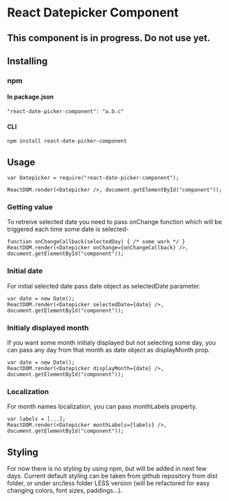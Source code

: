 # React Datepicker Component

## This component is in progress. Do not use yet.

## Installing 

### npm

#### In package.json
```
"react-date-picker-component": "a.b.c"
```

#### CLI
```
npm install react-date-picker-component
```

## Usage

```
var Datepicker = require("react-date-picker-component");

ReactDOM.render(<Datepicker />, document.getElementById("component"));
```

### Getting value
To retreive selected date you need to pass onChange function which will be triggered each time
some date is selected-

```
function onChangeCallback(selectedDay) { /* some work */ }
ReactDOM.render(<Datepicker onChange={onChangeCallback} />, document.getElementById("component"));
```

### Initial date
For initial selected date pass date object as selectedDate parameter.
```
var date = new Date();
ReactDOM.render(<Datepicker selectedDate={date} />, document.getElementById("component"));
```

### Initialy displayed month
If you want some month initialy displayed but not selecting some day, you can pass any day from that month
as date object as displayMonth prop.
```
var date = new Date();
ReactDOM.render(<Datepicker displayMonth={date} />, document.getElementById("component"));
```

### Localization
For month names localization, you can pass monthLabels property.

```
var labels = [...];
ReactDOM.render(<Datepicker monthLabels={labels} />, document.getElementById("component"));
```

## Styling
For now there is no styling by using npm, but will be added in next few days.
Current default styling can be taken from github repository from dist folder,
or under src/less folder LESS version (will be refactored for easy changing colors, 
font sizes, paddings...).